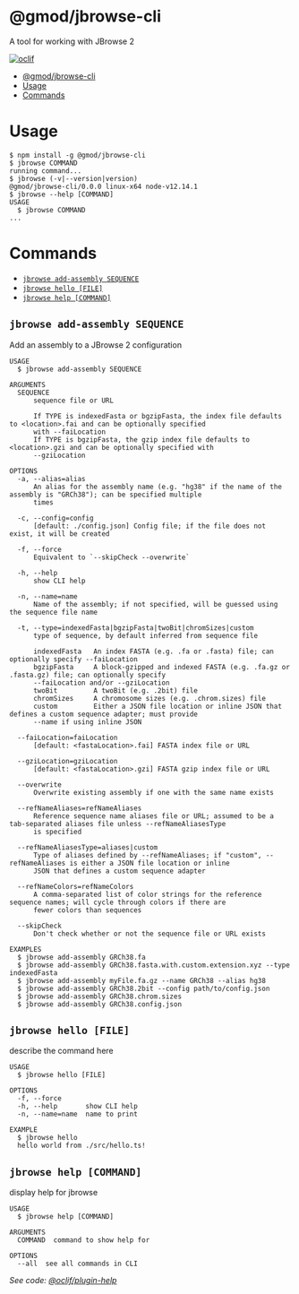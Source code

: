 # @gmod/jbrowse-cli

A tool for working with JBrowse 2

[![oclif](https://img.shields.io/badge/cli-oclif-brightgreen.svg)](https://oclif.io)

<!-- [![Version](https://img.shields.io/npm/v/@gmod/jbrowse-cli.svg)](https://npmjs.org/package/@gmod/jbrowse-cli)
[![Downloads/week](https://img.shields.io/npm/dw/@gmod/jbrowse-cli.svg)](https://npmjs.org/package/@gmod/jbrowse-cli)
[![License](https://img.shields.io/npm/l/@gmod/jbrowse-cli.svg)](https://github.com/@gmod/@gmod/jbrowse-components/blob/master/package.json) -->

<!-- toc -->

- [@gmod/jbrowse-cli](#gmodjbrowse-cli)
- [Usage](#usage)
- [Commands](#commands)
<!-- tocstop -->

# Usage

<!-- usage -->

```sh-session
$ npm install -g @gmod/jbrowse-cli
$ jbrowse COMMAND
running command...
$ jbrowse (-v|--version|version)
@gmod/jbrowse-cli/0.0.0 linux-x64 node-v12.14.1
$ jbrowse --help [COMMAND]
USAGE
  $ jbrowse COMMAND
...
```

<!-- usagestop -->

# Commands

<!-- commands -->

- [`jbrowse add-assembly SEQUENCE`](#jbrowse-add-assembly-sequence)
- [`jbrowse hello [FILE]`](#jbrowse-hello-file)
- [`jbrowse help [COMMAND]`](#jbrowse-help-command)

## `jbrowse add-assembly SEQUENCE`

Add an assembly to a JBrowse 2 configuration

```
USAGE
  $ jbrowse add-assembly SEQUENCE

ARGUMENTS
  SEQUENCE
      sequence file or URL

      If TYPE is indexedFasta or bgzipFasta, the index file defaults to <location>.fai and can be optionally specified
      with --faiLocation
      If TYPE is bgzipFasta, the gzip index file defaults to <location>.gzi and can be optionally specified with
      --gziLocation

OPTIONS
  -a, --alias=alias
      An alias for the assembly name (e.g. "hg38" if the name of the assembly is "GRCh38"); can be specified multiple
      times

  -c, --config=config
      [default: ./config.json] Config file; if the file does not exist, it will be created

  -f, --force
      Equivalent to `--skipCheck --overwrite`

  -h, --help
      show CLI help

  -n, --name=name
      Name of the assembly; if not specified, will be guessed using the sequence file name

  -t, --type=indexedFasta|bgzipFasta|twoBit|chromSizes|custom
      type of sequence, by default inferred from sequence file

      indexedFasta   An index FASTA (e.g. .fa or .fasta) file; can optionally specify --faiLocation
      bgzipFasta     A block-gzipped and indexed FASTA (e.g. .fa.gz or .fasta.gz) file; can optionally specify
      --faiLocation and/or --gziLocation
      twoBit         A twoBit (e.g. .2bit) file
      chromSizes     A chromosome sizes (e.g. .chrom.sizes) file
      custom         Either a JSON file location or inline JSON that defines a custom sequence adapter; must provide
      --name if using inline JSON

  --faiLocation=faiLocation
      [default: <fastaLocation>.fai] FASTA index file or URL

  --gziLocation=gziLocation
      [default: <fastaLocation>.gzi] FASTA gzip index file or URL

  --overwrite
      Overwrite existing assembly if one with the same name exists

  --refNameAliases=refNameAliases
      Reference sequence name aliases file or URL; assumed to be a tab-separated aliases file unless --refNameAliasesType
      is specified

  --refNameAliasesType=aliases|custom
      Type of aliases defined by --refNameAliases; if "custom", --refNameAliases is either a JSON file location or inline
      JSON that defines a custom sequence adapter

  --refNameColors=refNameColors
      A comma-separated list of color strings for the reference sequence names; will cycle through colors if there are
      fewer colors than sequences

  --skipCheck
      Don't check whether or not the sequence file or URL exists

EXAMPLES
  $ jbrowse add-assembly GRCh38.fa
  $ jbrowse add-assembly GRCh38.fasta.with.custom.extension.xyz --type indexedFasta
  $ jbrowse add-assembly myFile.fa.gz --name GRCh38 --alias hg38
  $ jbrowse add-assembly GRCh38.2bit --config path/to/config.json
  $ jbrowse add-assembly GRCh38.chrom.sizes
  $ jbrowse add-assembly GRCh38.config.json
```

## `jbrowse hello [FILE]`

describe the command here

```
USAGE
  $ jbrowse hello [FILE]

OPTIONS
  -f, --force
  -h, --help       show CLI help
  -n, --name=name  name to print

EXAMPLE
  $ jbrowse hello
  hello world from ./src/hello.ts!
```

## `jbrowse help [COMMAND]`

display help for jbrowse

```
USAGE
  $ jbrowse help [COMMAND]

ARGUMENTS
  COMMAND  command to show help for

OPTIONS
  --all  see all commands in CLI
```

_See code: [@oclif/plugin-help](https://github.com/oclif/plugin-help/blob/v3.1.0/src/commands/help.ts)_

<!-- commandsstop -->
